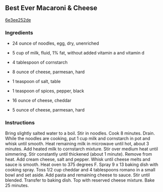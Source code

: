 ## Best Ever Macaroni & Cheese

[6e3ee252de](http://tastykitchen.com/recipes/sidedishes/best-ever-macaroni-cheese/)

### Ingredients

 - 24 ounce of noodles, egg, dry, unenriched

 - 5 cup of milk, fluid, 1% fat, without added vitamin a and vitamin d

 - 4 tablespoon of cornstarch

 - 8 ounce of cheese, parmesan, hard

 - 1 teaspoon of salt, table

 - 1 teaspoon of spices, pepper, black

 - 16 ounce of cheese, cheddar

 - 5 ounce of cheese, parmesan, hard

### Instructions

Bring slightly salted water to a boil. Stir in noodles. Cook 8 minutes. Drain. While the noodles are cooking, put 1 cup milk and cornstarch in pot and whisk until smooth. Heat remaining milk in microwave until hot, about 3 minutes. Add heated milk to cornstarch mixture. Stir over medium heat until simmering. Stir constantly until thickened (about 1 minute). Remove from heat. Add cream cheese, salt and pepper. Whisk until cheese melts and sauce is smooth. Heat oven to 375 degrees F. Spray 9 x 13 baking dish with cooking spray. Toss 1/2 cup cheddar and 4 tablespoons romano in a small bowl and set aside. Add pasta and remaining cheese to sauce. Stir until blended. Transfer to baking dish. Top with reserved cheese mixture. Bake 25 minutes.